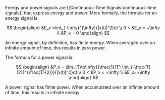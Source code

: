 Energy and power signals are [[Continuous-Time Signals|continuous-time signals]] that express energy and power. More formally, the formula for an energy signal is:

$$
\begin{align}
&E_x =\int_{-\infty}^{\infty}{|x(t)|^2}dt \\
0 < &E_x < +\infty \\
&P_x = 0
\end{align}
$$

An energy signal, by definition, has finite energy. When averaged over an infinite amount of time, this results in zero power.

The formula for a power signal is:

$$
\begin{align}
&P_x = \lim_{T\to\infty}{\frac{1}{T} \int_{-\frac{T}{2}}^{\frac{T}{2}}}{|x(t)|^2}dt \\
0 < &P_x < +\infty \\
&E_x=+\infty
\end{align}
$$

A power signal has finite power. When accumulated over an infinite amount of time, this results in infinite energy.